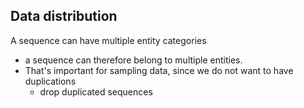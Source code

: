 ## Data distribution
A sequence can have multiple entity categories
- a sequence can therefore belong to multiple entities. 
- That's important for sampling data, since we do not want to have duplications
    - drop duplicated sequences